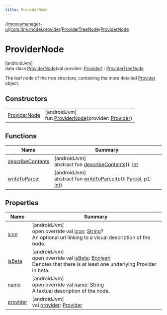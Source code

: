 ```yaml
---
title: ProviderNode
---
```

//[moneymanager-ui](../../../../index.html)/[com.tink.model.provider](../../index.html)/[ProviderTreeNode](../index.html)/[ProviderNode](index.html)



# ProviderNode



[androidJvm]\
data class [ProviderNode](index.html)(val provider: [Provider](../../-provider/index.html)) : [ProviderTreeNode](../index.html)

The leaf node of the tree structure, containing the more detailed [Provider](../../-provider/index.html) object.



## Constructors


| | |
|---|---|
| [ProviderNode](-provider-node.html) | [androidJvm]<br>fun [ProviderNode](-provider-node.html)(provider: [Provider](../../-provider/index.html)) |


## Functions


| Name | Summary |
|---|---|
| [describeContents](../../../com.tink.service.provider/-provider-filter/index.html#-1578325224%2FFunctions%2F1000845458) | [androidJvm]<br>abstract fun [describeContents](../../../com.tink.service.provider/-provider-filter/index.html#-1578325224%2FFunctions%2F1000845458)(): [Int](https://kotlinlang.org/api/latest/jvm/stdlib/kotlin/-int/index.html) |
| [writeToParcel](../../../com.tink.service.provider/-provider-filter/index.html#-1754457655%2FFunctions%2F1000845458) | [androidJvm]<br>abstract fun [writeToParcel](../../../com.tink.service.provider/-provider-filter/index.html#-1754457655%2FFunctions%2F1000845458)(p0: [Parcel](https://developer.android.com/reference/kotlin/android/os/Parcel.html), p1: [Int](https://kotlinlang.org/api/latest/jvm/stdlib/kotlin/-int/index.html)) |


## Properties


| Name | Summary |
|---|---|
| [icon](icon.html) | [androidJvm]<br>open override val [icon](icon.html): [String](https://kotlinlang.org/api/latest/jvm/stdlib/kotlin/-string/index.html)?<br>An optional url linking to a visual description of the node. |
| [isBeta](is-beta.html) | [androidJvm]<br>open override val [isBeta](is-beta.html): [Boolean](https://kotlinlang.org/api/latest/jvm/stdlib/kotlin/-boolean/index.html)<br>Denotes that there is at least one underlying Provider in beta. |
| [name](name.html) | [androidJvm]<br>open override val [name](name.html): [String](https://kotlinlang.org/api/latest/jvm/stdlib/kotlin/-string/index.html)<br>A textual description of the node. |
| [provider](provider.html) | [androidJvm]<br>val [provider](provider.html): [Provider](../../-provider/index.html) |

